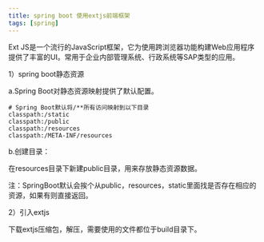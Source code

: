 ```yaml
---
title: spring boot 使用extjs前端框架
tags: [spring]
---
```


Ext JS是一个流行的JavaScript框架，它为使用跨浏览器功能构建Web应用程序提供了丰富的UI。常用于企业内部管理系统、行政系统等SAP类型的应用。

1）spring boot静态资源

a.Spring Boot对静态资源映射提供了默认配置。

```
# Spring Boot默认将/**所有访问映射到以下目录
classpath:/static
classpath:/public
classpath:/resources
classpath:/META-INF/resources
```

b.创建目录：

在resources目录下新建public目录，用来存放静态资源数据。

注：SpringBoot默认会挨个从public，resources，static里面找是否存在相应的资源，如果有则直接返回。

2）引入extjs

下载extjs压缩包，解压，需要使用的文件都位于build目录下。



